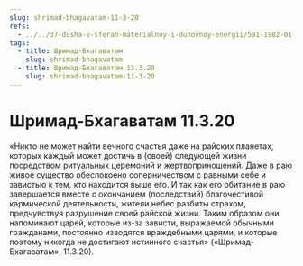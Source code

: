 ```yaml
---
slug: shrimad-bhagavatam-11-3-20
refs:
  - ../../37-dusha-v-sferah-materialnoy-i-duhovnoy-energii/591-1982-01-16-b-tsarstvovat-v-adu-ili-sluzhit-na-nebesah.md
tags:
  - title: Шримад-Бхагаватам
    slug: shrimad-bhagavatam
  - title: Шримад-Бхагаватам 11.3.20
    slug: shrimad-bhagavatam-11-3-20
---
```


# Шримад-Бхагаватам 11.3.20

«Никто не может найти вечного счастья даже на райских планетах, которых каждый может достичь в (своей) следующей жизни посредством ритуальных церемоний и жертвоприношений. Даже в раю живое существо обеспокоено соперничеством с равными себе и завистью к тем, кто находится выше его. И так как его обитание в раю завершается вместе с окончанием (последствий) благочестивой кармической деятельности, жители небес разбиты страхом, предчувствуя разрушение своей райской жизни. Таким образом они напоминают царей, которые из-за зависти, выражаемой обычными гражданами, постоянно изводятся враждебными царями, и которые поэтому никогда не достигают истинного счастья» («Шримад-Бхагаватам», 11.3.20).
